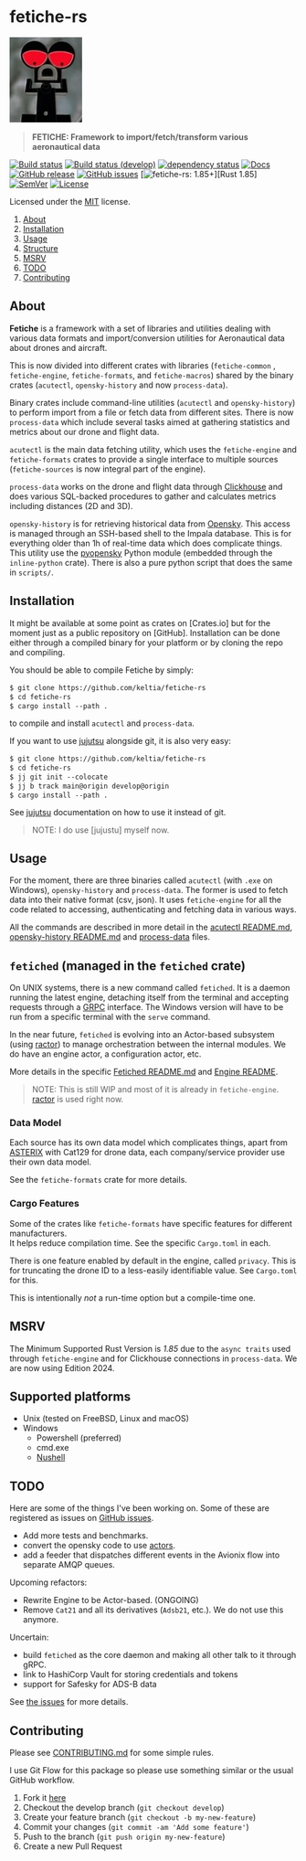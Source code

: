 <!-- omit in TOC -->

# fetiche-rs

<img src="docs/fetiche-rs-icon.jpg" alt="Fetiche Logo from Kirikou movie" />

> **FETICHE: Framework to import/fetch/transform various aeronautical data**

[![Build status](https://github.com/keltia/fetiche-rs/actions/workflows/rust.yml/badge.svg)](https://github.com/keltia/fetiche-rs/actions/workflows/rust.yml)
[![Build status (develop)](https://github.com/keltia/fetiche-rs/actions/workflows/develop.yml/badge.svg)](https://github.com/keltia/fetiche-rs/actions/workflows/develop.yml)
[![dependency status](https://deps.rs/repo/github/keltia/fetiche-rs/status.svg)](https://deps.rs/repo/github/keltia/fetiche-rs)
[![Docs](https://img.shields.io/docsrs/dmarc-rs)](https://docs.rs/fetiche-rs)
[![GitHub release](https://img.shields.io/github/release/keltia/dmarc-rs.svg)](https://github.com/keltia/fetiche-rs/releases/)
[![GitHub issues](https://img.shields.io/github/issues/keltia/fetiche-rs.svg)](https://github.com/keltia/fetiche-rs/issues)
[![fetiche-rs: 1.85+]][Rust 1.85]
[![SemVer](https://img.shields.io/badge/semver-2.0.0-blue)](https://semver.org/spec/v2.0.0.html)
[![License](https://img.shields.io/crates/l/mit)](https://opensource.org/licenses/MIT)

Licensed under the [MIT](LICENSE) license.

1. [About](#about)
2. [Installation](#installation)
3. [Usage](#usage)
4. [Structure](#structure-and-design)
5. [MSRV](#msrv)
6. [TODO](#todo)
7. [Contributing](#contributing)

## About

**Fetiche** is a framework with a set of libraries and utilities dealing with various data formats and import/conversion
utilities for Aeronautical data about drones and aircraft.

This is now divided into different crates with libraries (`fetiche-common` , `fetiche-engine`, `fetiche-formats`, and
`fetiche-macros`) shared by the binary crates (`acutectl`, `opensky-history` and now `process-data`).

Binary crates include command-line utilities (`acutectl` and `opensky-history`) to perform import from a file or
fetch data from different sites. There is now `process-data` which include several tasks aimed at gathering statistics
and metrics about our drone and flight data.

`acutectl` is the main data fetching utility, which uses the `fetiche-engine` and `fetiche-formats` crates to provide
a single interface to multiple sources (`fetiche-sources` is now integral part of the engine).

`process-data`  works on the drone and flight data through [Clickhouse] and does various SQL-backed procedures to
gather and calculates metrics including distances (2D and 3D).

`opensky-history` is for retrieving historical data from [Opensky]. This access is managed through an SSH-based shell to
the Impala database. This is for everything older than 1h of real-time data which does complicate things. This utility
use the [pyopensky] Python module (embedded through the `inline-python` crate). There is also a pure python script that
does the same in `scripts/`.

## Installation

It might be available at some point as crates on [Crates.io]  but for the moment just as a public repository on
[GitHub]. Installation can be done either through a compiled binary for your platform or by cloning the repo and
compiling.

You should be able to compile Fetiche by simply:

```shell
$ git clone https://github.com/keltia/fetiche-rs
$ cd fetiche-rs
$ cargo install --path .
```

to compile and install `acutectl` and `process-data`.

If you want to use [jujutsu] alongside git, it is also very easy:

```shell
$ git clone https://github.com/keltia/fetiche-rs
$ cd fetiche-rs
$ jj git init --colocate
$ jj b track main@origin develop@origin
$ cargo install --path .
```

See [jujutsu] documentation on how to use it instead of git.

> NOTE: I do use [jujustu] myself now.

## Usage

For the moment, there are three binaries called `acutectl` (with `.exe` on Windows), `opensky-history` and
`process-data`.
The former is used to fetch data into their native format (csv, json). It uses `fetiche-engine` for all the code related
to accessing, authenticating and fetching data in various ways.

All the commands are described in more detail in the [acutectl README.md](acutectl/README.md),
[opensky-history README.md](opensky-history/README.md) and [process-data](process-data/README.md) files.

## `fetiched` (managed in the `fetiched` crate)

On UNIX systems, there is a new command called `fetiched`. It is a daemon running the latest engine, detaching itself
from the terminal and accepting requests through a [GRPC] interface. The Windows version will have to be run from a
specific terminal with the `serve` command.

In the near future, `fetiched` is evolving into an Actor-based subsystem (using [ractor]) to manage
orchestration between the internal modules. We do have an engine actor, a configuration actor, etc.

More details in the specific [Fetiched README.md](fetiched/README.md) and [Engine README](engine/README.md).

> NOTE: This is still WIP and most of it is already in `fetiche-engine`.  [ractor] is used right now.

### Data Model

Each source has its own data model which complicates things, apart from [ASTERIX] with Cat129 for drone data, each
company/service provider use their own data model.

See the `fetiche-formats` crate for more details.

### Cargo Features

Some of the crates like `fetiche-formats` have specific features for different manufacturers.  
It helps reduce compilation time. See the specific `Cargo.toml` in each.

There is one feature enabled by default in the engine, called `privacy`. This is for truncating the drone ID to a
less-easily identifiable value. See `Cargo.toml` for this.

This is intentionally *not* a run-time option but a compile-time one.

## MSRV

The Minimum Supported Rust Version is *1.85* due to the `async traits` used through `fetiche-engine` and for
Clickhouse connections in `process-data`. We are now using Edition 2024.

## Supported platforms

* Unix (tested on FreeBSD, Linux and macOS)
* Windows
    - Powershell (preferred)
    - cmd.exe
    - [Nushell]

## TODO

Here are some of the things I've been working on. Some of these are registered as issues on [GitHub issues].

- Add more tests and benchmarks.
- convert the opensky code to use [actors](https://en.wikipedia.org/wiki/Actor_model).
- add a feeder that dispatches different events in the Avionix flow into separate AMQP queues.

Upcoming refactors:

- Rewrite Engine to be Actor-based. (ONGOING)
- Remove `Cat21` and all its derivatives (`Adsb21`, etc.). We do not use this anymore.

Uncertain:

- build `fetiched` as the core daemon and making all other talk to it through gRPC.
- link to HashiCorp Vault for storing credentials and tokens
- support for Safesky for ADS-B data

See [the issues](https://github.com/keltia/fetiche-rs/issues/) for more details.

## Contributing

Please see [CONTRIBUTING.md](CONTRIBUTING.md) for some simple rules.

I use Git Flow for this package so please use something similar or the usual GitHub workflow.

1. Fork it [here](https://github.com/keltia/fetiche-rs/fork)
2. Checkout the develop branch (`git checkout develop`)
3. Create your feature branch (`git checkout -b my-new-feature`)
4. Commit your changes (`git commit -am 'Add some feature'`)
5. Push to the branch (`git push origin my-new-feature`)
6. Create a new Pull Request

[ASD]: https://eur.airspacedrone.com/

[ASTERIX]: https://www.eurocontrol.int/asterix/

[fetiche-rs: 1.85+]: https://img.shields.io/badge/Rust%20version-1.85%2B-lightgrey

[Mozilla]: https://mozilla.org/

[Opensky]: https://www.opensky-network.org/

[Parquet]: https://parquet.apache.org/

[RUST]: https://www.rust-lang.org/

[Rust 1.78]: https://blog.rust-lang.org/2024/05/02/Rust-1.78.0.html

[Safesky]: https://safesky.app/

[HCL]: https://developer.hashicorp.com/terraform/language

[GitHub issues]: https://github.com/keltia/fetiche-rs/issues

[tokio]: https://crates.io/crates/tokio

[GRPC]: https://en.wikipedia.org/wiki/GRPC

[pyopensky]: https://pypi.org/project/pyopensky/

[Nushell]: https://nushell.sh/

[DuckDB]: https://duckdb.org/

[Clickhouse]: https://clickhouse.com/

[bdt]: https://github.com/datafusion-contrib/bdt

[Polars]: https://pola.rs/

[ractor]: https://crates.io/crates/ractor

[jujutsu]: https://jj-vcs.github.io/jj/latest/
